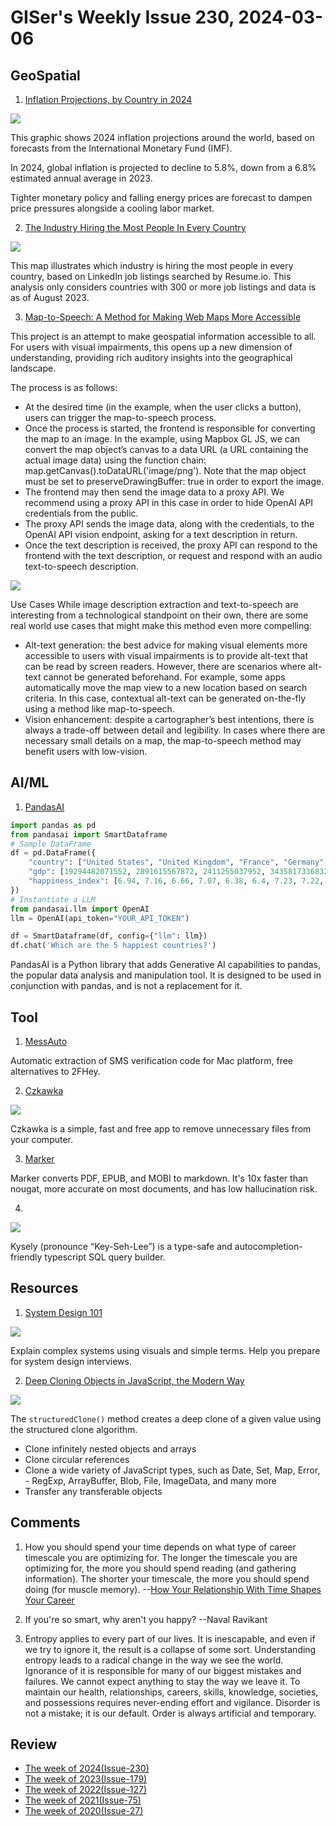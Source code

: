 # GISer's Weekly Issue 230, 2024-03-06

## GeoSpatial

1. [Inflation Projections, by Country in 2024](https://www.visualcapitalist.com/inflation-projections-by-country-in-2024/)

![](https://www.visualcapitalist.com/wp-content/uploads/2024/02/AC-Inflation-Forecasts-2024_Feb27.jpeg)

This graphic shows 2024 inflation projections around the world, based on forecasts from the International Monetary Fund (IMF).

In 2024, global inflation is projected to decline to 5.8%, down from a 6.8% estimated annual average in 2023.

Tighter monetary policy and falling energy prices are forecast to dampen price pressures alongside a cooling labor market.

2. [The Industry Hiring the Most People In Every Country](https://www.visualcapitalist.com/cp/industry-hiring-in-every-country/)

![](https://www.visualcapitalist.com/wp-content/uploads/2024/02/The-Industry-Hiring-the-Most-People-in-Every-Country-e1707872954613.png)

This map illustrates which industry is hiring the most people in every country, based on LinkedIn job listings searched by Resume.io. This analysis only considers countries with 300 or more job listings and data is as of August 2023.

3. [Map-to-Speech: A Method for Making Web Maps More Accessible](https://sparkgeo.com/blog/map-to-speech-a-method-for-making-web-maps-more-accessible/)

This project is an attempt to make geospatial information accessible to all. For users with visual impairments, this opens up a new dimension of understanding, providing rich auditory insights into the geographical landscape.

The process is as follows:

- At the desired time (in the example, when the user clicks a button), users can trigger the map-to-speech process.
- Once the process is started, the frontend is responsible for converting the map to an image. In the example, using Mapbox GL JS, we can convert the map object’s canvas to a data URL (a URL containing the actual image data) using the function chain: map.getCanvas().toDataURL('image/png'). Note that the map object must be set to preserveDrawingBuffer: true in order to export the image.
- The frontend may then send the image data to a proxy API. We recommend using a proxy API in this case in order to hide OpenAI API credentials from the public.
- The proxy API sends the image data, along with the credentials, to the OpenAI API vision endpoint, asking for a text description in return.
- Once the text description is received, the proxy API can respond to the frontend with the text description, or request and respond with an audio text-to-speech description.

![](https://lh7-us.googleusercontent.com/PWRplLD1oRr01RF6A4EMJT9I3XnkxMkNa7FHyS6sOUcUSBAGiXdGQdtxZ0LY5oSafcDXr4kuAmAJfA-wX46ZxYKGsRx38s8KKEwhv5_g90bLwVmWkyYYNxGdU7qjgMs0JZV0anhaACx9nDqc6domQ0o)

Use Cases
While image description extraction and text-to-speech are interesting from a technological standpoint on their own, there are some real world use cases that might make this method even more compelling:

- Alt-text generation: the best advice for making visual elements more accessible to users with visual impairments is to provide alt-text that can be read by screen readers. However, there are scenarios where alt-text cannot be generated beforehand. For example, some apps automatically move the map view to a new location based on search criteria. In this case, contextual alt-text can be generated on-the-fly using a method like map-to-speech.
- Vision enhancement: despite a cartographer’s best intentions, there is always a trade-off between detail and legibility. In cases where there are necessary small details on a map, the map-to-speech method may benefit users with low-vision.

## AI/ML

1. [PandasAI](https://github.com/Sinaptik-AI/pandas-ai)

```python
import pandas as pd
from pandasai import SmartDataframe
# Sample DataFrame
df = pd.DataFrame({
    "country": ["United States", "United Kingdom", "France", "Germany", "Italy", "Spain", "Canada", "Australia", "Japan", "China"],
    "gdp": [19294482071552, 2891615567872, 2411255037952, 3435817336832, 1745433788416, 1181205135360, 1607402389504, 1490967855104, 4380756541440, 14631844184064],
    "happiness_index": [6.94, 7.16, 6.66, 7.07, 6.38, 6.4, 7.23, 7.22, 5.87, 5.12]
})
# Instantiate a LLM
from pandasai.llm import OpenAI
llm = OpenAI(api_token="YOUR_API_TOKEN")

df = SmartDataframe(df, config={"llm": llm})
df.chat('Which are the 5 happiest countries?')
```

PandasAI is a Python library that adds Generative AI capabilities to pandas, the popular data analysis and manipulation tool. It is designed to be used in conjunction with pandas, and is not a replacement for it.

## Tool

1. [MessAuto](https://github.com/LeeeSe/MessAuto/blob/master/docs/README-EN.md)

Automatic extraction of SMS verification code for Mac platform, free alternatives to 2FHey.

2. [Czkawka](https://github.com/qarmin/czkawka)

![](https://user-images.githubusercontent.com/41945903/145280350-506f7e94-4db0-4de7-a68d-6e7c26bbd2bf.gif)

Czkawka is a simple, fast and free app to remove unnecessary files from your computer.

3. [Marker](https://github.com/VikParuchuri/marker)

Marker converts PDF, EPUB, and MOBI to markdown. It's 10x faster than nougat, more accurate on most documents, and has low hallucination risk.

4. [](https://github.com/kysely-org/kysely)

![](https://github.com/kysely-org/kysely/raw/master/assets/demo.gif)

Kysely (pronounce “Key-Seh-Lee”) is a type-safe and autocompletion-friendly typescript SQL query builder.

## Resources

1. [System Design 101](https://github.com/ByteByteGoHq/system-design-101)

![](https://github.com/ByteByteGoHq/system-design-101/raw/main/images/banner.jpg)

Explain complex systems using visuals and simple terms. Help you prepare for system design interviews.

2. [Deep Cloning Objects in JavaScript, the Modern Way](https://www.builder.io/blog/structured-clone)

![](https://cdn.builder.io/api/v1/image/assets%2FYJIGb4i01jvw0SRdL5Bt%2F03f2036674724006ae64d9bc4d07ab6d)

The `structuredClone()` method creates a deep clone of a given value using the structured clone algorithm.

- Clone infinitely nested objects and arrays
- Clone circular references
- Clone a wide variety of JavaScript types, such as Date, Set, Map, Error, - RegExp, ArrayBuffer, Blob, File, ImageData, and many more
- Transfer any transferable objects

## Comments

1. How you should spend your time depends on what type of career timescale you are optimizing for. The longer the timescale you are optimizing for, the more you should spend reading (and gathering information). The shorter your timescale, the more you should spend doing (for muscle memory). --[How Your Relationship With Time Shapes Your Career](https://auren.substack.com/p/seconds-to-strategy-how-your-relationship)

2. If you're so smart, why aren't you happy? --Naval Ravikant

3. Entropy applies to every part of our lives. It is inescapable, and even if we try to ignore it, the result is a collapse of some sort. Understanding entropy leads to a radical change in the way we see the world. Ignorance of it is responsible for many of our biggest mistakes and failures. We cannot expect anything to stay the way we leave it. To maintain our health, relationships, careers, skills, knowledge, societies, and possessions requires never-ending effort and vigilance. Disorder is not a mistake; it is our default. Order is always artificial and temporary.

## Review

- [The week of 2024(Issue-230)](../2024/issue-230.md)
- [The week of 2023(Issue-179)](../2023/issue-179.md)
- [The week of 2022(Issue-127)](../2022/issue-127.md)
- [The week of 2021(Issue-75)](../2021/issue-75.md)
- [The week of 2020(Issue-27)](../2020/issue-27.md)
